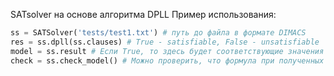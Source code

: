 SATsolver на основе алгоритма DPLL
Пример использования:
```python
ss = SATSolver('tests/test1.txt') # путь до файла в формате DIMACS
res = ss.dpll(ss.clauses) # True - satisfiable, False - unsatisfiable
model = ss.result # Если True, то здесь будет соответствующие значения переменных
check = ss.check_model() # Можно проверить, что формула при полученных значений переменных satisfiable
```
